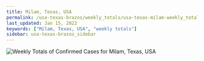 ```yaml
---
title: Milam, Texas, USA
permalink: /usa-texas-brazos/weekly_totals/usa-texas-milam-weekly_totals.html
last_updated: Jan 15, 2022
keywords: ["Milam, Texas, USA", "weekly totals"]
sidebar: usa-texas-brazos_sidebar
---
```


![Weekly Totals of Confirmed Cases for Milam, Texas, USA](/covid_tracker/images/graphs/usa-texas-milam-weekly_totals_graph.png)
